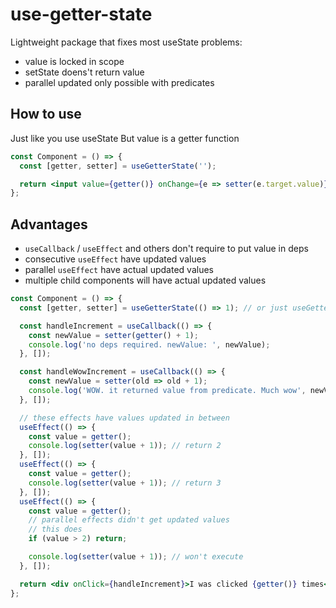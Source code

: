 # use-getter-state

Lightweight package that fixes most useState problems:

- value is locked in scope
- setState doens't return value
- parallel updated only possible with predicates

## How to use

Just like you use useState
But value is a getter function

```jsx
const Component = () => {
  const [getter, setter] = useGetterState('');

  return <input value={getter()} onChange={e => setter(e.target.value)} />;
};
```

## Advantages

- `useCallback` / `useEffect` and others don't require to put value in deps
- consecutive `useEffect` have updated values
- parallel `useEffect` have actual updated values
- multiple child components will have actual updated values

```jsx
const Component = () => {
  const [getter, setter] = useGetterState(() => 1); // or just useGetterState(1). it's the same as useState

  const handleIncrement = useCallback(() => {
    const newValue = setter(getter() + 1);
    console.log('no deps required. newValue: ', newValue);
  }, []);

  const handleWowIncrement = useCallback(() => {
    const newValue = setter(old => old + 1);
    console.log('WOW. it returned value from predicate. Much wow', newValue);
  }, []);

  // these effects have values updated in between
  useEffect(() => {
    const value = getter();
    console.log(setter(value + 1)); // return 2
  }, []);
  useEffect(() => {
    const value = getter();
    console.log(setter(value + 1)); // return 3
  }, []);
  useEffect(() => {
    const value = getter();
    // parallel effects didn't get updated values
    // this does
    if (value > 2) return;

    console.log(setter(value + 1)); // won't execute
  }, []);

  return <div onClick={handleIncrement}>I was clicked {getter()} times</div>;
};
```
